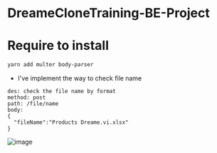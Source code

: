 # DreameCloneTraining-BE-Project

# Require to install

```bash
yarn add multer body-parser
```

- I've implement the way to check file name

```text
des: check the file name by format
method: post
path: /file/name
body:
{
  "fileName":"Products Dreame.vi.xlsx"
}
```

![image](https://github.com/PiedTeam/DreameCloneTraining-BE-Project/assets/136492579/da9e76e4-fc60-465e-be97-2db4c6e7bbc7)
